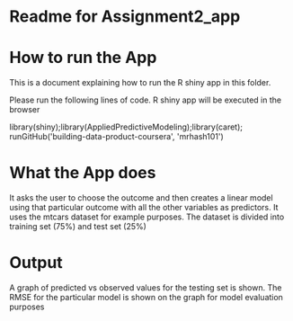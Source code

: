 Readme for Assignment2_app
========================================================

How to run the App
======================
This is a document explaining how to run the R shiny app in this folder. 



Please run the following lines of code. R shiny app will be executed in the browser

library(shiny);library(AppliedPredictiveModeling);library(caret);
runGitHub('building-data-product-coursera', 'mrhash101')


What the App does
====================

It asks the user to choose the outcome and then creates a linear model using that particular outcome with all the other variables as predictors. It uses the mtcars dataset for example purposes. The dataset is divided into training set (75%) and test set (25%)


Output
===========

A graph of predicted vs observed values for the testing set is shown. The RMSE for the particular model is shown on the graph for model evaluation purposes
